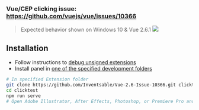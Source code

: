 ### Vue/CEP clicking issue: https://github.com/vuejs/vue/issues/10366

> Expected behavior shown on Windows 10 & Vue 2.6.1
> ![](https://thumbs.gfycat.com/RemarkableVeneratedAsiaticgreaterfreshwaterclam-size_restricted.gif)

## Installation

- Follow instructions to [debug unsigned extensions](https://github.com/Adobe-CEP/CEP-Resources/blob/master/CEP_9.x/Documentation/CEP%209.0%20HTML%20Extension%20Cookbook.md#debugging-unsigned-extensions)
- Install panel in [one of the specified development folders](https://github.com/Adobe-CEP/CEP-Resources/blob/master/CEP_9.x/Documentation/CEP%209.0%20HTML%20Extension%20Cookbook.md#extension-folders)

```bash
# In specified Extension folder
git clone https://github.com/Inventsable/Vue-2.6-Issue-10366.git clicktest
cd clicktest
npm run serve
# Open Adobe Illustrator, After Effects, Photoshop, or Premiere Pro and see in Windows > Extensions > clicktest
```
